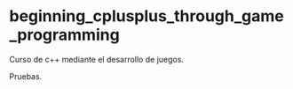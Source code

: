 beginning_cplusplus_through_game_programming
============================================

Curso de c++ mediante el desarrollo de juegos.

Pruebas.